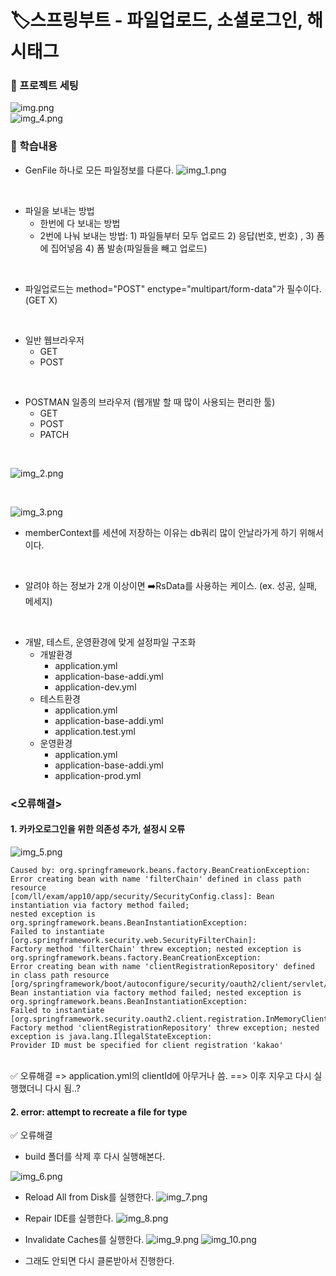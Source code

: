 # 🏷️스프링부트 - 파일업로드, 소셜로그인, 해시태그

### 🔻 프로젝트 세팅
![img.png](img.png)
<br>
![img_4.png](img_4.png)

### 🔻 학습내용
* GenFile 하나로 모든 파일정보를 다룬다.
![img_1.png](img_1.png)

<br>

* 파일을 보내는 방법
    - 한번에 다 보내는 방법
    - 2번에 나눠 보내는 방법:  1) 파일들부터 모두 업로드  2) 응답(번호, 번호) ,  3) 폼에 집어넣음 4) 폼 발송(파일들을 빼고 업로드)
       
<br>

* 파일업로드는 method="POST" enctype="multipart/form-data"가 필수이다. (GET X)

<br>

* 일반 웹브라우저
  - GET
  - POST

<br>

* POSTMAN 일종의 브라우저 (웹개발 할 때 많이 사용되는 편리한 툴)
  - GET
  - POST
  - PATCH

<br>

![img_2.png](img_2.png)

<br>

![img_3.png](img_3.png)


* memberContext를 세션에 저장하는 이유는 db쿼리 많이 안날라가게 하기 위해서이다.

<br>

* 알려야 하는 정보가 2개 이상이면 ➡️RsData를 사용하는 케이스. (ex. 성공, 실패, 메세지)

<br>

* 개발, 테스트, 운영환경에 맞게 설정파일 구조화
  - 개발환경
    - application.yml
    - application-base-addi.yml
    - application-dev.yml
  - 테스트환경
    - application.yml
    - application-base-addi.yml
    - application.test.yml
  - 운영환경
    - application.yml
    - application-base-addi.yml
    - application-prod.yml

### <오류해결>

#### 1. 카카오로그인을 위한 의존성 추가, 설정시 오류
![img_5.png](img_5.png)

```
Caused by: org.springframework.beans.factory.BeanCreationException: 
Error creating bean with name 'filterChain' defined in class path resource 
[com/ll/exam/app10/app/security/SecurityConfig.class]: Bean instantiation via factory method failed; 
nested exception is org.springframework.beans.BeanInstantiationException: 
Failed to instantiate [org.springframework.security.web.SecurityFilterChain]: 
Factory method 'filterChain' threw exception; nested exception is org.springframework.beans.factory.BeanCreationException: 
Error creating bean with name 'clientRegistrationRepository' defined in class path resource 
[org/springframework/boot/autoconfigure/security/oauth2/client/servlet/OAuth2ClientRegistrationRepositoryConfiguration.class]: 
Bean instantiation via factory method failed; nested exception is org.springframework.beans.BeanInstantiationException: 
Failed to instantiate [org.springframework.security.oauth2.client.registration.InMemoryClientRegistrationRepository]: 
Factory method 'clientRegistrationRepository' threw exception; nested exception is java.lang.IllegalStateException: 
Provider ID must be specified for client registration 'kakao'
```

<br>
✅ 오류해결 => application.yml의 clientId에 아무거나 씀. ==> 이후 지우고 다시 실행했더니 다시 됨..?

<br>

#### 2. error: attempt to recreate a file for type

✅ 오류해결

- build 폴더를 삭제 후 다시 실행해본다.

![img_6.png](img_6.png)

- Reload All from Disk를 실행한다.
![img_7.png](img_7.png)

- Repair IDE를 실행한다.
![img_8.png](img_8.png)

- Invalidate Caches를 실행한다.
![img_9.png](img_9.png)
![img_10.png](img_10.png)

- 그래도 안되면 다시 클론받아서 진행한다.